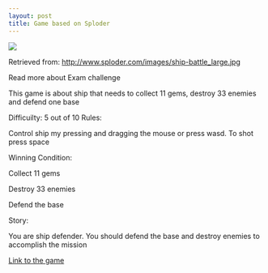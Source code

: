 ```yaml
---
layout: post
title: Game based on Sploder
---
```

![](http://www.sploder.com/images/ship-battle_large.jpg)


Retrieved from: http://www.sploder.com/images/ship-battle_large.jpg


Read more about Exam challenge

This game is about ship that needs to collect 11 gems, destroy 33 enemies and defend one base

Difficuilty: 5 out of 10
Rules:

Control ship my pressing and dragging the mouse or press wasd. To shot press space

Winning Condition:

Collect 11 gems

Destroy 33 enemies

Defend the base

Story:

You are ship defender. You should defend the base and destroy enemies to accomplish the mission


[Link to the game](https://azim228.github.io/ships-game/)
